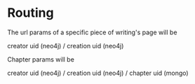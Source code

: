 # Routing

The url params of a specific piece of writing's page will be

creator uid (neo4j) / creation uid (neo4j)

Chapter params will be

creator uid (neo4j) / creation uid (neo4j) / chapter uid (mongo)
